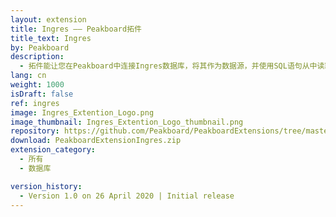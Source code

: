 ```yaml
---
layout: extension
title: Ingres —— Peakboard拓件
title_text: Ingres
by: Peakboard
description: 
  - 拓件能让您在Peakboard中连接Ingres数据库，将其作为数据源，并使用SQL语句从中读取数据。
lang: cn
weight: 1000
isDraft: false
ref: ingres
image: Ingres_Extention_Logo.png
image_thumbnail: Ingres_Extention_Logo_thumbnail.png
repository: https://github.com/Peakboard/PeakboardExtensions/tree/master/Ingres
download: PeakboardExtensionIngres.zip
extension_category:
  - 所有
  - 数据库

version_history:
  - Version 1.0 on 26 April 2020 | Initial release
---
```

